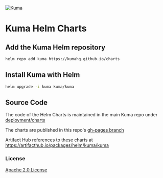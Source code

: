 ![Kuma](https://kuma.io/images/brand/kuma-logo-new.svg)

# Kuma Helm Charts

## Add the Kuma Helm repository

```sh
helm repo add kuma https://kumahq.github.io/charts
```

## Install Kuma with Helm

```sh
helm upgrade -i kuma kuma/kuma
```
## Source Code

The code of the Helm Charts is maintained in the main Kuma repo under [deployment/charts](https://github.com/kumahq/kuma/tree/master/deployments/charts)

The charts are published in this repo's [gh-pages branch](https://github.com/kumahq/charts/tree/gh-pages)

Artifact Hub references to these charts at https://artifacthub.io/packages/helm/kuma/kuma

### License

[Apache 2.0 License](https://www.apache.org/licenses/LICENSE-2.0)
